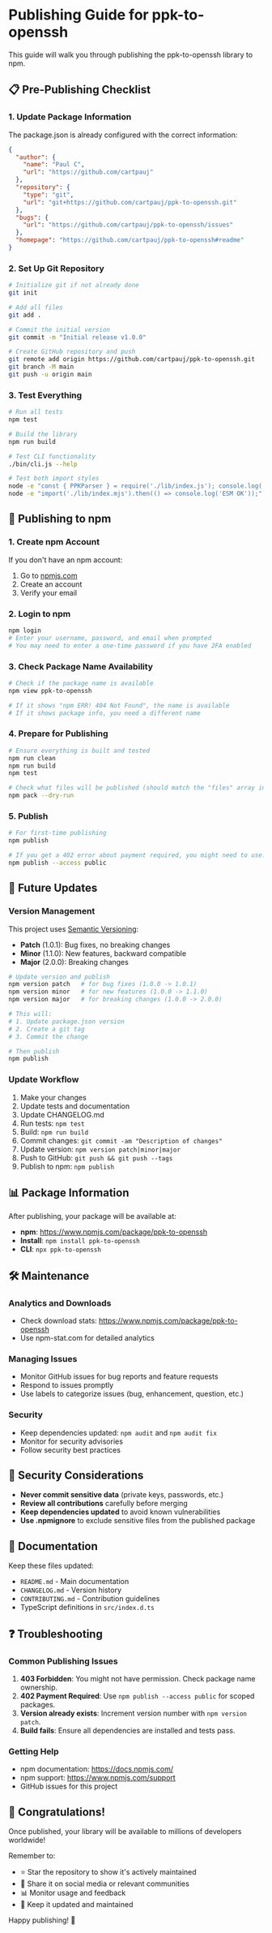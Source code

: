 # Publishing Guide for ppk-to-openssh

This guide will walk you through publishing the ppk-to-openssh library to npm.

## 📋 Pre-Publishing Checklist

### 1. Update Package Information

The package.json is already configured with the correct information:

```json
{
  "author": {
    "name": "Paul C",
    "url": "https://github.com/cartpauj"
  },
  "repository": {
    "type": "git",
    "url": "git+https://github.com/cartpauj/ppk-to-openssh.git"
  },
  "bugs": {
    "url": "https://github.com/cartpauj/ppk-to-openssh/issues"
  },
  "homepage": "https://github.com/cartpauj/ppk-to-openssh#readme"
}
```

### 2. Set Up Git Repository

```bash
# Initialize git if not already done
git init

# Add all files
git add .

# Commit the initial version
git commit -m "Initial release v1.0.0"

# Create GitHub repository and push
git remote add origin https://github.com/cartpauj/ppk-to-openssh.git
git branch -M main
git push -u origin main
```

### 3. Test Everything

```bash
# Run all tests
npm test

# Build the library
npm run build

# Test CLI functionality
./bin/cli.js --help

# Test both import styles
node -e "const { PPKParser } = require('./lib/index.js'); console.log('CommonJS OK');"
node -e "import('./lib/index.mjs').then(() => console.log('ESM OK'));"
```

## 🚀 Publishing to npm

### 1. Create npm Account

If you don't have an npm account:
1. Go to [npmjs.com](https://www.npmjs.com/signup)
2. Create an account
3. Verify your email

### 2. Login to npm

```bash
npm login
# Enter your username, password, and email when prompted
# You may need to enter a one-time password if you have 2FA enabled
```

### 3. Check Package Name Availability

```bash
# Check if the package name is available
npm view ppk-to-openssh

# If it shows "npm ERR! 404 Not Found", the name is available
# If it shows package info, you need a different name
```

### 4. Prepare for Publishing

```bash
# Ensure everything is built and tested
npm run clean
npm run build
npm test

# Check what files will be published (should match the "files" array in package.json)
npm pack --dry-run
```

### 5. Publish

```bash
# For first-time publishing
npm publish

# If you get a 402 error about payment required, you might need to use:
npm publish --access public
```

## 🔄 Future Updates

### Version Management

This project uses [Semantic Versioning](https://semver.org/):

- **Patch** (1.0.1): Bug fixes, no breaking changes
- **Minor** (1.1.0): New features, backward compatible
- **Major** (2.0.0): Breaking changes

```bash
# Update version and publish
npm version patch   # for bug fixes (1.0.0 -> 1.0.1)
npm version minor   # for new features (1.0.0 -> 1.1.0)
npm version major   # for breaking changes (1.0.0 -> 2.0.0)

# This will:
# 1. Update package.json version
# 2. Create a git tag
# 3. Commit the change

# Then publish
npm publish
```

### Update Workflow

1. Make your changes
2. Update tests and documentation
3. Update CHANGELOG.md
4. Run tests: `npm test`
5. Build: `npm run build`
6. Commit changes: `git commit -am "Description of changes"`
7. Update version: `npm version patch|minor|major`
8. Push to GitHub: `git push && git push --tags`
9. Publish to npm: `npm publish`

## 📊 Package Information

After publishing, your package will be available at:
- **npm**: https://www.npmjs.com/package/ppk-to-openssh
- **Install**: `npm install ppk-to-openssh`
- **CLI**: `npx ppk-to-openssh`

## 🛠️ Maintenance

### Analytics and Downloads

- Check download stats: https://www.npmjs.com/package/ppk-to-openssh
- Use npm-stat.com for detailed analytics

### Managing Issues

- Monitor GitHub issues for bug reports and feature requests
- Respond to issues promptly
- Use labels to categorize issues (bug, enhancement, question, etc.)

### Security

- Keep dependencies updated: `npm audit` and `npm audit fix`
- Monitor for security advisories
- Follow security best practices

## 🔐 Security Considerations

- **Never commit sensitive data** (private keys, passwords, etc.)
- **Review all contributions** carefully before merging
- **Keep dependencies updated** to avoid known vulnerabilities
- **Use .npmignore** to exclude sensitive files from the published package

## 📝 Documentation

Keep these files updated:
- `README.md` - Main documentation
- `CHANGELOG.md` - Version history
- `CONTRIBUTING.md` - Contribution guidelines
- TypeScript definitions in `src/index.d.ts`

## ❓ Troubleshooting

### Common Publishing Issues

1. **403 Forbidden**: You might not have permission. Check package name ownership.
2. **402 Payment Required**: Use `npm publish --access public` for scoped packages.
3. **Version already exists**: Increment version number with `npm version patch`.
4. **Build fails**: Ensure all dependencies are installed and tests pass.

### Getting Help

- npm documentation: https://docs.npmjs.com/
- npm support: https://www.npmjs.com/support
- GitHub issues for this project

## 🎉 Congratulations!

Once published, your library will be available to millions of developers worldwide! 

Remember to:
- ⭐ Star the repository to show it's actively maintained
- 📢 Share it on social media or relevant communities
- 📊 Monitor usage and feedback
- 🔄 Keep it updated and maintained

Happy publishing! 🚀